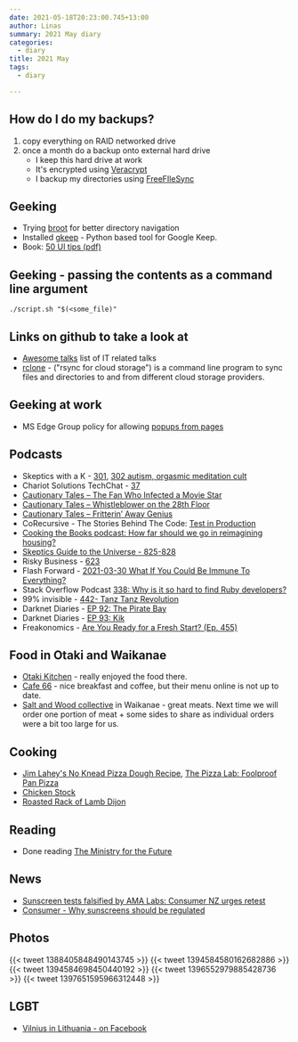 ```yaml
---
date: 2021-05-18T20:23:00.745+13:00
author: Linas
summary: 2021 May diary
categories:
  - diary
title: 2021 May
tags:
  - diary

---
```


## How do I do my backups?
1. copy everything on RAID networked drive
2. once a month do a backup onto external hard drive
    * I keep this hard drive at work
    * It's encrypted using [Veracrypt](https://freefilesync.org/)
    * I backup my directories using [FreeFIleSync](https://freefilesync.org/)

## Geeking
* Trying [broot](https://github.com/Canop/broot) for better directory navigation
* Installed [gkeep](https://github.com/Nekmo/gkeep/tree/master) - Python based tool for Google Keep.
* Book: [50 UI tips (pdf)](https://fifty.user-interface.io/50_ui_tips.pdf)

## Geeking - passing the contents as a command line argument

`./script.sh "$(<some_file)"`

## Links on github to take a look at

* [Awesome talks](https://github.com/JanVanRyswyck/awesome-talks) list of IT related talks
* [rclone](https://github.com/rclone/rclone) - ("rsync for cloud storage") is a command line program to sync files and directories to and from different cloud storage providers.

## Geeking at work
* MS Edge Group policy for allowing [popups from pages](https://docs.microsoft.com/en-us/deployedge/microsoft-edge-policies#popupsallowedforurls)

## Podcasts

* Skeptics with a K - [301](http://www.merseysideskeptics.org.uk/2021/04/skeptics-with-a-k-episode-301/), [302 autism, orgasmic meditation cult](http://www.merseysideskeptics.org.uk/2021/05/skeptics-with-a-k-episode-302/)
* Chariot Solutions TechChat - [37](https://chariotsolutions.com/podcast/techchat-tuesdays-37-opensearch-rust-rails-of-react/)
* [Cautionary Tales – The Fan Who Infected a Movie Star](https://timharford.com/2021/05/cautionary-tales-the-fan-who-infected-a-movie-star/)
* [Cautionary Tales – Whistleblower on the 28th Floor](https://timharford.com/2021/04/cautionary-tales-whistleblower-on-the-28th-floor/)
* [Cautionary Tales – Fritterin’ Away Genius](https://timharford.com/2021/05/cautionary-tales-fritterin-away-genius/)
* CoRecursive - The Stories Behind The Code: [Test in Production](https://corecursive.com/019-test-in-production-with-charity-majors/)
* [Cooking the Books podcast: How far should we go in reimagining housing?](https://www.nzherald.co.nz/business/cooking-the-books-podcast-how-far-should-we-go-in-reimagining-housing/VNLKBHCQU4Z3MYRU6S33IOHXLI/)
* [Skeptics Guide to the Universe - 825-828](https://www.theskepticsguide.org/podcasts/)
* Risky Business - [623](https://risky.biz/RB623/)
* Flash Forward - [2021-03-30 What If You Could Be Immune To Everything?](https://www.flashforwardpod.com/2021/03/30/what-if-you-could-be-immune-to-everything/)
* Stack Overflow Podcast [338: Why is it so hard to find Ruby developers?](https://stackoverflow.blog/2021/05/14/podcast-338-why-is-it-so-hard-to-find-ruby-developers/)
* 99% invisible - [442- Tanz Tanz Revolution](https://99pi.simplecast.com/episodes/442-tanz-tanz-revolution-2rdI3mFG)
* Darknet Diaries - [EP 92: The Pirate Bay](https://darknetdiaries.com/episode/92/)
* Darknet Diaries - [EP 93: Kik](https://darknetdiaries.com/episode/93/)
* Freakonomics - [Are You Ready for a Fresh Start? (Ep. 455)](https://freakonomics.com/podcast/fresh-starts/)

## Food in Otaki and Waikanae

* [Otaki Kitchen](https://otakikitchen.business.site/) - really enjoyed the food there.
* [Cafe 66](https://cafe-sixty-six.business.site/) - nice breakfast and coffee, but their menu online is not up to date.
* [Salt and Wood collective](https://www.foodfolk.co.nz/salt-and-wood/) in Waikanae - great meats. Next time we will order one portion of meat + some sides to share as individual orders were a bit too large for us.

## Cooking

* [Jim Lahey's No Knead Pizza Dough Recipe](https://www.seriouseats.com/jim-laheys-no-knead-pizza-dough-recipe), [The Pizza Lab: Foolproof Pan Pizza](https://www.seriouseats.com/the-pizza-lab-the-worlds-easiest-pizza-no-knead-no-stretch-pan-pizza)
* [Chicken Stock](https://food52.com/recipes/31652-chicken-stock)
* [Roasted Rack of Lamb Dijon](https://metropolitan-market.com/recipes/5810/roasted-rack-of-lamb-dijon/)
## Reading

* Done reading [The Ministry for the Future](https://www.goodreads.com/book/photo/50998056-the-ministry-for-the-future)

## News

* [Sunscreen tests falsified by AMA Labs: Consumer NZ urges retest](https://www.rnz.co.nz/news/national/442310/sunscreen-tests-falsified-by-ama-labs-consumer-nz-urges-retest)
* [Consumer - Why sunscreens should be regulated](https://www.consumer.org.nz/articles/sunscreens/know-the-issue#article-test-results)

## Photos
{{< tweet 1388405848490143745 >}}
{{< tweet 1394584580162682886 >}}
{{< tweet 1394584698450440192 >}}
{{< tweet 1396552979885428736 >}}
{{< tweet 1397651595966312448 >}}

## LGBT

* [Vilnius in Lithuania - on Facebook](https://www.facebook.com/vilnius.lt/photos/pcb.4519921381369489/4519921168036177)

